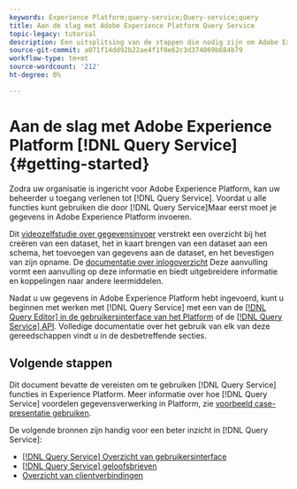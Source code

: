 ```yaml
---
keywords: Experience Platform;query-service;Query-service;query
title: Aan de slag met Adobe Experience Platform Query Service
topic-legacy: tutorial
description: Een uitsplitsing van de stappen die nodig zijn om Adobe Experience Platform Query Service volledig te gebruiken
source-git-commit: a071f14dd92b22ae4f1f0e62c3d374069b684b79
workflow-type: tm+mt
source-wordcount: '212'
ht-degree: 0%

---
```


# Aan de slag met Adobe Experience Platform [!DNL Query Service] {#getting-started}

Zodra uw organisatie is ingericht voor Adobe Experience Platform, kan uw beheerder u toegang verlenen tot [!DNL Query Service]. Voordat u alle functies kunt gebruiken die door [!DNL Query Service]Maar eerst moet je gegevens in Adobe Experience Platform invoeren.

Dit [videozelfstudie over gegevensinvoer](https://experienceleague.adobe.com/docs/platform-learn/tutorials/data-ingestion/create-datasets-and-ingest-data.html) verstrekt een overzicht bij het creëren van een dataset, het in kaart brengen van een dataset aan een schema, het toevoegen van gegevens aan de dataset, en het bevestigen van zijn opname. De [documentatie over inlogoverzicht](../../ingestion/home.md) Deze aanvulling vormt een aanvulling op deze informatie en biedt uitgebreidere informatie en koppelingen naar andere leermiddelen.

Nadat u uw gegevens in Adobe Experience Platform hebt ingevoerd, kunt u beginnen met werken met [!DNL Query Service] met een van de [[!DNL Query Editor] in de gebruikersinterface van het Platform](../ui/user-guide.md) of de [[!DNL Query Service] API](../api/getting-started.md). Volledige documentatie over het gebruik van elk van deze gereedschappen vindt u in de desbetreffende secties.

## Volgende stappen

Dit document bevatte de vereisten om te gebruiken [!DNL Query Service] functies in Experience Platform. Meer informatie over hoe [!DNL Query Service] voordelen gegevensverwerking in Platform, zie [voorbeeld case-presentatie gebruiken](./use-case.md).

De volgende bronnen zijn handig voor een beter inzicht in [!DNL Query Service]:

- [[!DNL Query Service] Overzicht van gebruikersinterface](../ui/overview.md)
- [[!DNL Query Service] geloofsbrieven](../ui/credentials.md)
- [Overzicht van clientverbindingen](../clients/overview.md)
